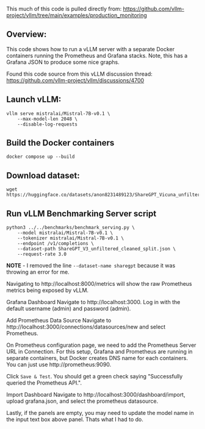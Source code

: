 This much of this code is pulled directly from: https://github.com/vllm-project/vllm/tree/main/examples/production_monitoring

## Overview: 
This code shows how to run a vLLM server with a separate Docker containers running the 
Prometheus and Grafana stacks. Note, this has a Grafana JSON to produce some nice graphs.


Found this code source from this vLLM discussion thread: https://github.com/vllm-project/vllm/discussions/4700 


## Launch vLLM: 
```
vllm serve mistralai/Mistral-7B-v0.1 \
    --max-model-len 2048 \
    --disable-log-requests
```


## Build the Docker containers
```
docker compose up --build
```

## Download dataset: 
```
wget https://huggingface.co/datasets/anon8231489123/ShareGPT_Vicuna_unfiltered/resolve/main/ShareGPT_V3_unfiltered_cleaned_split.json
```

## Run vLLM Benchmarking Server script
```
python3 ../../benchmarks/benchmark_serving.py \
    --model mistralai/Mistral-7B-v0.1 \
    --tokenizer mistralai/Mistral-7B-v0.1 \
    --endpoint /v1/completions \
    --dataset-path ShareGPT_V3_unfiltered_cleaned_split.json \
    --request-rate 3.0
```

**NOTE** - I removed the line `--dataset-name sharegpt` because it was throwing an error for me. 


Navigating to http://localhost:8000/metrics will show the raw Prometheus metrics being exposed by vLLM.

Grafana Dashboard
Navigate to http://localhost:3000. Log in with the default username (admin) and password (admin).

Add Prometheus Data Source
Navigate to http://localhost:3000/connections/datasources/new and select Prometheus.

On Prometheus configuration page, we need to add the Prometheus Server URL in Connection. For this setup, Grafana and Prometheus are running in separate containers, but Docker creates DNS name for each containers. You can just use http://prometheus:9090.

Click `Save & Test`. You should get a green check saying "Successfully queried the Prometheus API.".

Import Dashboard
Navigate to http://localhost:3000/dashboard/import, upload grafana.json, and select the prometheus datasource. 

Lastly, if the panels are empty, you may need to update the model name in the input text box above panel. Thats what I had to do.  
